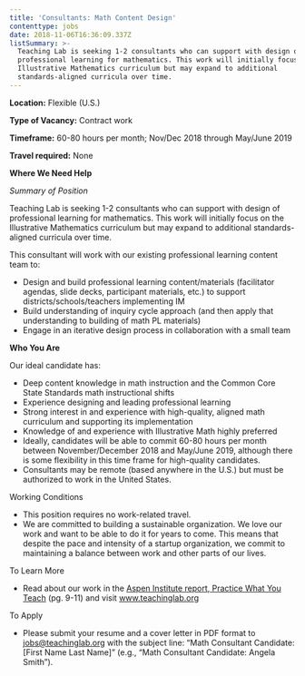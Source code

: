 ```yaml
---
title: 'Consultants: Math Content Design'
contenttype: jobs
date: 2018-11-06T16:36:09.337Z
listSummary: >-
  Teaching Lab is seeking 1-2 consultants who can support with design of
  professional learning for mathematics. This work will initially focus on the
  Illustrative Mathematics curriculum but may expand to additional
  standards-aligned curricula over time.
---
```

**Location:** Flexible (U.S.)

**Type of Vacancy:** Contract work

**Timeframe:** 60-80 hours per month; Nov/Dec 2018 through May/June 2019

**Travel required:** None

**Where We Need Help**

_Summary of Position_

Teaching Lab is seeking 1-2 consultants who can support with design of professional learning for mathematics. This work will initially focus on the Illustrative Mathematics curriculum but may expand to additional standards-aligned curricula over time. 

This consultant will work with our existing professional learning content team to:  

* Design and build professional learning content/materials (facilitator agendas, slide decks, participant materials, etc.) to support districts/schools/teachers implementing IM
* Build understanding of inquiry cycle approach (and then apply that understanding to building of math PL materials)
* Engage in an iterative design process in collaboration with a small team

**Who You Are**

Our ideal candidate has:

* Deep content knowledge in math instruction and the Common Core State Standards math instructional shifts
* Experience designing and leading professional learning
* Strong interest in and experience with high-quality, aligned math curriculum and supporting its implementation
* Knowledge of and experience with Illustrative Math highly preferred
* Ideally, candidates will be able to commit 60-80 hours per month between November/December 2018 and May/June 2019, although there is some flexibility in this time frame for high-quality candidates.
* Consultants may be remote (based anywhere in the U.S.) but must be authorized to work in the United States. 

Working Conditions

* This position requires no work-related travel.
* We are committed to building a sustainable organization. We love our work and want to be able to do it for years to come. This means that despite the pace and intensity of a startup organization, we commit to maintaining a balance between work and other parts of our lives.

To Learn More

* Read about our work in the <a href="https://assets.aspeninstitute.org/content/uploads/2017/04/Practice-What-You-Teach.pdf" target="_blank">Aspen Institute report, Practice What You Teach</a> (pg. 9-11) and visit www.teachinglab.org

To Apply

* Please submit your resume and a cover letter in PDF format to jobs@teachinglab.org with the subject line: “Math Consultant Candidate: \[First Name Last Name]” (e.g., “Math Consultant Candidate: Angela Smith”).

